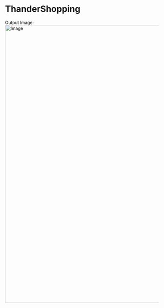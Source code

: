 # ThanderShopping


















Output Image:
<img width="1854" height="909" alt="Image" src="https://github.com/user-attachments/assets/e2b3299b-a598-4880-8f25-a57a200d0bf7" />
